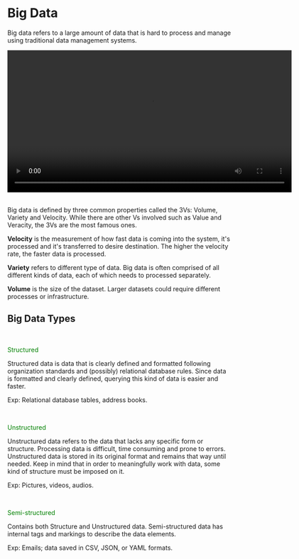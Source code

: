 # Big Data
Big data refers to a large amount of data that is hard to process and manage using traditional data management systems.  


<div class="center">
     <video width="640"  controls="controls">
        <source src="https://user-images.githubusercontent.com/26202818/158868066-e832976c-0924-4736-b057-45023349a369.mp4" controls="controls" muted="muted" class="d-block rounded-bottom-2 border-top width-fit" style="max-height:640px;">
        Your browser does not support the HTML5 Video element.
    </video>
</div>

</br>

Big data is defined by three common properties called the 3Vs: Volume, Variety and Velocity. While there are other Vs involved such as Value and Veracity, the 3Vs are the most famous ones. 

__Velocity__ is the measurement of how fast data is coming into the system, it's processed and it's transferred to desire destination. The higher the velocity rate, the faster data is processed.

__Variety__ refers to different type of data. Big data is often comprised of all different kinds of data, each of which needs to processed separately.

__Volume__ is the size of the dataset. Larger datasets could require different processes or infrastructure.

## Big Data Types

</br>
<p style='color:green'>Structured </p>
Structured data is data that is clearly defined and formatted following organization standards and (possibly) relational database rules. Since data is formatted and clearly defined, querying this kind of data is easier and faster. 

Exp: Relational database tables, address books.

</br>
<p style='color:green'>Unstructured </p>
Unstructured data refers to the data that lacks any specific form or structure. Processing data is difficult, time consuming and prone to errors.  Unstructured data is stored in its original format and remains that way until needed.  
Keep in mind that in order to meaningfully work with data, some kind of structure must be imposed on it.

Exp: Pictures, videos, audios. 

</br>
<p style='color:green'>Semi-structured </p>
Contains both Structure and Unstructured data. Semi-structured data has internal tags and markings to describe the data elements. 

Exp: Emails; data saved in CSV, JSON, or YAML formats.


